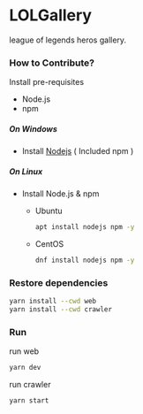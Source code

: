 # LOLGallery

league of legends heros gallery.

### How to Contribute?

Install pre-requisites

- Node.js
- npm

##### On Windows

- Install [Nodejs](https://nodejs.org/) ( Included npm )

##### On Linux

- Install Node.js & npm
    - Ubuntu
        ```bash
        apt install nodejs npm -y
        ```

    - CentOS
        ```bash
        dnf install nodejs npm -y
        ```

### Restore dependencies

```bash
yarn install --cwd web
yarn install --cwd crawler
```

### Run

run web

```bash
yarn dev
```

run crawler

```bash
yarn start
```

